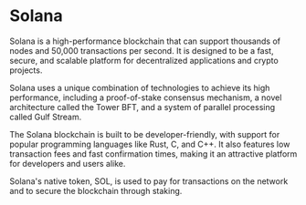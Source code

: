 # Solana

Solana is a high-performance blockchain that can support thousands of nodes and 50,000 transactions per second. 
It is designed to be a fast, secure, and scalable platform for decentralized applications and crypto projects.

Solana uses a unique combination of technologies to achieve its high performance, including a proof-of-stake consensus mechanism, a novel architecture called the Tower BFT, and a system of parallel processing called Gulf Stream.

The Solana blockchain is built to be developer-friendly, with support for popular programming languages like Rust, C, and C++. 
It also features low transaction fees and fast confirmation times, making it an attractive platform for developers and users alike.

Solana's native token, SOL, is used to pay for transactions on the network and to secure the blockchain through staking. 
